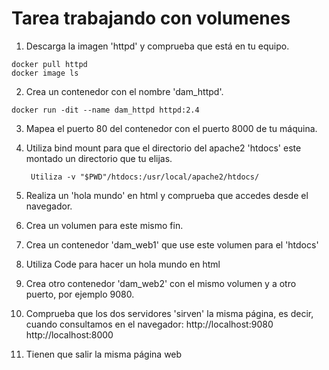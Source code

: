 # Tarea trabajando con volumenes

1. Descarga la imagen 'httpd' y comprueba que está en tu equipo.
```
docker pull httpd
docker image ls
```
2. Crea un contenedor con el nombre 'dam_httpd'.
```
docker run -dit --name dam_httpd httpd:2.4
```
3. Mapea el puerto 80 del contenedor con el puerto 8000 de tu máquina.
4. Utiliza bind mount para que el directorio del apache2 'htdocs' este montado un directorio que tu elijas.

        Utiliza -v "$PWD"/htdocs:/usr/local/apache2/htdocs/

5. Realiza un 'hola mundo' en html y comprueba que accedes desde el navegador.
6. Crea un volumen para este mismo fin.
7. Crea un contenedor 'dam_web1' que use este volumen para el 'htdocs'
8. Utiliza Code para hacer un hola mundo en html
9. Crea otro contenedor 'dam_web2' con el mismo volumen y a otro puerto, por ejemplo 9080.
10. Comprueba que los dos servidores 'sirven' la misma página, es decir, cuando consultamos en el navegador:
        http://localhost:9080 
        http://localhost:8000
11. Tienen que salir la misma página web
